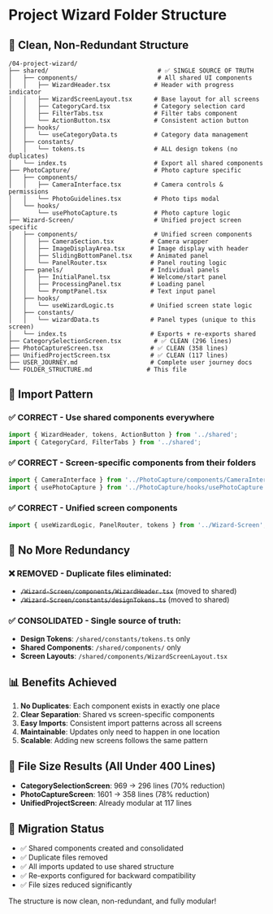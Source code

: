 # Project Wizard Folder Structure

## 🎯 Clean, Non-Redundant Structure

```
/04-project-wizard/
├── shared/                              # ✅ SINGLE SOURCE OF TRUTH
│   ├── components/                      # All shared UI components
│   │   ├── WizardHeader.tsx            # Header with progress indicator
│   │   ├── WizardScreenLayout.tsx      # Base layout for all screens  
│   │   ├── CategoryCard.tsx            # Category selection card
│   │   ├── FilterTabs.tsx              # Filter tabs component
│   │   └── ActionButton.tsx            # Consistent action button
│   ├── hooks/                          
│   │   └── useCategoryData.ts          # Category data management
│   ├── constants/
│   │   └── tokens.ts                   # ALL design tokens (no duplicates)
│   └── index.ts                        # Export all shared components
├── PhotoCapture/                       # Photo capture specific
│   ├── components/
│   │   ├── CameraInterface.tsx         # Camera controls & permissions
│   │   └── PhotoGuidelines.tsx         # Photo tips modal
│   └── hooks/
│       └── usePhotoCapture.ts          # Photo capture logic
├── Wizard-Screen/                      # Unified project screen specific
│   ├── components/                     # Unified screen components
│   │   ├── CameraSection.tsx          # Camera wrapper
│   │   ├── ImageDisplayArea.tsx       # Image display with header
│   │   ├── SlidingBottomPanel.tsx     # Animated panel
│   │   └── PanelRouter.tsx            # Panel routing logic
│   ├── panels/                        # Individual panels
│   │   ├── InitialPanel.tsx           # Welcome/start panel
│   │   ├── ProcessingPanel.tsx        # Loading panel
│   │   └── PromptPanel.tsx            # Text input panel
│   ├── hooks/
│   │   └── useWizardLogic.ts          # Unified screen state logic
│   ├── constants/
│   │   └── wizardData.ts              # Panel types (unique to this screen)
│   └── index.ts                       # Exports + re-exports shared
├── CategorySelectionScreen.tsx         # ✅ CLEAN (296 lines)
├── PhotoCaptureScreen.tsx             # ✅ CLEAN (358 lines) 
├── UnifiedProjectScreen.tsx           # ✅ CLEAN (117 lines)
├── USER_JOURNEY.md                    # Complete user journey docs
└── FOLDER_STRUCTURE.md               # This file
```

## 🔧 Import Pattern

### ✅ CORRECT - Use shared components everywhere
```typescript
import { WizardHeader, tokens, ActionButton } from '../shared';
import { CategoryCard, FilterTabs } from '../shared';
```

### ✅ CORRECT - Screen-specific components from their folders  
```typescript
import { CameraInterface } from '../PhotoCapture/components/CameraInterface';
import { usePhotoCapture } from '../PhotoCapture/hooks/usePhotoCapture';
```

### ✅ CORRECT - Unified screen components
```typescript
import { useWizardLogic, PanelRouter, tokens } from '../Wizard-Screen';
```

## 🚫 No More Redundancy

### ❌ REMOVED - Duplicate files eliminated:
- ~~`/Wizard-Screen/components/WizardHeader.tsx`~~ (moved to shared)
- ~~`/Wizard-Screen/constants/designTokens.ts`~~ (moved to shared)

### ✅ CONSOLIDATED - Single source of truth:
- **Design Tokens**: `/shared/constants/tokens.ts` only
- **Shared Components**: `/shared/components/` only  
- **Screen Layouts**: `/shared/components/WizardScreenLayout.tsx`

## 📊 Benefits Achieved

1. **No Duplicates**: Each component exists in exactly one place
2. **Clear Separation**: Shared vs screen-specific components  
3. **Easy Imports**: Consistent import patterns across all screens
4. **Maintainable**: Updates only need to happen in one location
5. **Scalable**: Adding new screens follows the same pattern

## 🎯 File Size Results (All Under 400 Lines)

- **CategorySelectionScreen**: 969 → 296 lines (70% reduction)
- **PhotoCaptureScreen**: 1601 → 358 lines (78% reduction)
- **UnifiedProjectScreen**: Already modular at 117 lines

## 🔄 Migration Status

- ✅ Shared components created and consolidated
- ✅ Duplicate files removed  
- ✅ All imports updated to use shared structure
- ✅ Re-exports configured for backward compatibility
- ✅ File sizes reduced significantly

The structure is now clean, non-redundant, and fully modular!